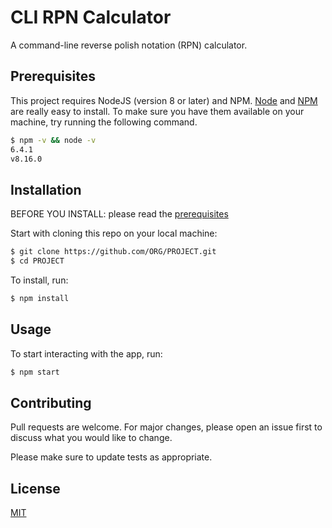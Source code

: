 # CLI RPN Calculator

A command-line reverse polish notation (RPN) calculator.

## Prerequisites
This project requires NodeJS (version 8 or later) and NPM. [Node](http://nodejs.org/) and [NPM](https://npmjs.org/) are really easy to install. To make sure you have them available on your machine, try running the following command.

```bash
$ npm -v && node -v
6.4.1
v8.16.0
```
## Installation

BEFORE YOU INSTALL: please read the [prerequisites](#prerequisites)

Start with cloning this repo on your local machine:

```sh
$ git clone https://github.com/ORG/PROJECT.git
$ cd PROJECT
```

To install, run:

```sh
$ npm install
```

## Usage
To start interacting with the app, run:
```sh
$ npm start
```

## Contributing

Pull requests are welcome. For major changes, please open an issue first
to discuss what you would like to change.

Please make sure to update tests as appropriate.

## License

[MIT](https://choosealicense.com/licenses/mit/)
